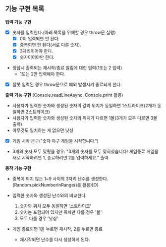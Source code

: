 ## 기능 구현 목록

**입력 기능 구현**

- [x] 숫자를 입력한다.(아래 목록을 위배할 경우 throw문 실행)
  - [x] 0이 입력되면 안 된다.
  - [x] 중복되면 안 된다(서로 다른 숫자).
  - [x] 3자리이어야 한다.
  - [x] 숫자이어야만 한다.
- 정답시 출력되는 재시작/종료 알림에 대한 입력(1또는 2 입력)
  - 1또는 2만 입력해야 한다.
- [x] 잘못 입력된 경우 throw문으로 예외 발생시켜 종료되게 한다.

**출력 기능 구현** (Console.readLineAsync, Console.print 활용)

- 사용자가 입력한 숫자와 생성된 숫자의 값과 위치가 동일하면 1스트라이크(2개가 동일하면 2스트라이크)
- 사용자가 입력한 숫자와 생성된 숫자의 위치가 다르면 1볼(3개가 모두 다르면 3볼 출력)
- 아무것도 일치하는 게 없으면 낫싱
- [x] 게임 시작 문구("숫자 야구 게임을 시작합니다.")
- 3개의 숫자 모두 맞췄을 경우: "3개의 숫자를 모두 맞히셨습니다! 게임종료 게임을 새로 시작하려면 1, 종료하려면 2를 입력하세요." 출력

**동작 기능 구현**

- 중복이 되지 않는 1~9 사이의 3자리 난수를 생성한다.(Random.pickNumberInRange()를 활용)[O]
- 입력한 숫자와 생성된 난수와의 비교한다.

  1. 숫자와 위치 모두 동일하면 '스트라이크'
  2. 숫자는 포함되어 있지만 위치만 다를 경우 '볼'
  3. 모두 다를 경우 '낫싱'

- 게임 종료되면 1을 누르면 재시작, 2를 누르면 종료
  - 재시작되면 난수를 다시 생성하게 된다.
